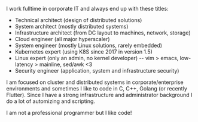 I work fulltime in corporate IT and always end up with these titles:

- Technical architect (design of distributed solutions)
- System architect (mostly distributed systems)
- Infrastructure architect (from DC layout to machines, network, storage)
- Cloud engineer (all major hyperscaler)
- System engineer (mostly Linux solutions, rarely embedded)
- Kubernetes expert (using K8S since 2017 in version 1.5)
- Linux expert (only an admin, no kernel developer)
-- vim > emacs, low-latency > mainline, sed/awk <3
- Security engineer (application, system and infrastructure security)

I am focused on cluster and distributed systems in corporate/enterprise environments and sometimes I like to code in C, C++, Golang (or recently Flutter). Since I have a strong infrastructure and administrator background I do a lot of automizing and scripting.

I am not a professional programmer but I like code!

<!---
hyrsh/hyrsh is a ✨ special ✨ repository because its `README.md` (this file) appears on your GitHub profile.
You can click the Preview link to take a look at your changes.
--->
